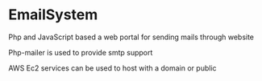 # EmailSystem
Php and JavaScript based a web portal for sending mails through website

Php-mailer is used to provide smtp support

AWS Ec2 services can be used to host with a domain or public